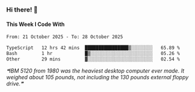 ### Hi there! 👋

#### This Week I Code With
<!--START_SECTION:waka-->

```txt
From: 21 October 2025 - To: 28 October 2025

TypeScript   12 hrs 42 mins  ████████████████▒░░░░░░░░   65.89 %
Bash         1 hr            █▒░░░░░░░░░░░░░░░░░░░░░░░   05.26 %
Other        29 mins         ▓░░░░░░░░░░░░░░░░░░░░░░░░   02.54 %
```

<!--END_SECTION:waka-->

<!--STARTS_HERE_QUOTE_README-->
<i>❝IBM 5120 from 1980 was the heaviest desktop computer ever made. It weighed about 105 pounds, not including the 130 pounds external floppy drive.❞</i>
<!--ENDS_HERE_QUOTE_README-->
